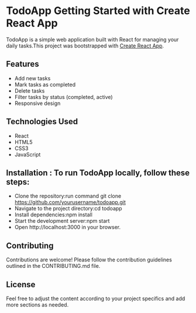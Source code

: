 # TodoApp Getting Started with Create React App

TodoApp is a simple web application built with React for managing your daily tasks.This project was bootstrapped with [Create React App](https://github.com/facebook/create-react-app).

## Features

- Add new tasks
- Mark tasks as completed
- Delete tasks
- Filter tasks by status (completed, active)
- Responsive design

## Technologies Used

- React
- HTML5
- CSS3
- JavaScript

## Installation :  To run TodoApp locally, follow these steps:
 - Clone the repository:run command git clone https://github.com/yourusername/todoapp.git
 - Navigate to the project directory:cd todoapp
 - Install dependencies:npm install
 - Start the development server:npm start
 - Open http://localhost:3000 in your browser.
   

## Contributing

Contributions are welcome! Please follow the contribution guidelines outlined in the CONTRIBUTING.md file.

## License

Feel free to adjust the content according to your project specifics and add more sections as needed.



